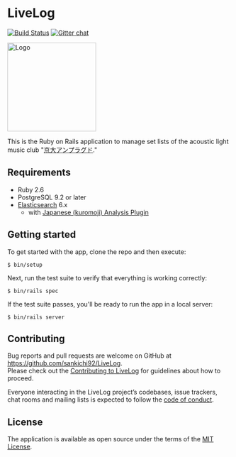 # LiveLog

[![Build Status](https://travis-ci.org/sankichi92/LiveLog.svg?branch=master)](https://travis-ci.org/sankichi92/LiveLog)
[![Gitter chat](https://badges.gitter.im/sankichi92/LiveLog.svg)](https://gitter.im/ku-unplugged-livelog/Lobby)

<img src="app/assets/images/logo.png" alt="Logo" width="200px">

This is the Ruby on Rails application to manage set lists of the acoustic light music club "[京大アンプラグド](http://ku-unplugged.net/)."

## Requirements

- Ruby 2.6
- PostgreSQL 9.2 or later
- [Elasticsearch](https://www.elastic.co/guide/en/elasticsearch/reference/current/install-elasticsearch.html) 6.x
  - with [Japanese (kuromoji) Analysis Plugin](https://www.elastic.co/guide/en/elasticsearch/plugins/current/analysis-kuromoji.html)

## Getting started

To get started with the app, clone the repo and then execute:

    $ bin/setup

Next, run the test suite to verify that everything is working correctly:

    $ bin/rails spec

If the test suite passes, you'll be ready to run the app in a local server:

    $ bin/rails server

## Contributing

Bug reports and pull requests are welcome on GitHub at https://github.com/sankichi92/LiveLog.  
Please check out the [Contributing to LiveLog](https://github.com/sankichi92/LiveLog/blob/master/CONTRIBUTING.md) for guidelines about how to proceed.

Everyone interacting in the LiveLog project’s codebases, issue trackers, chat rooms and mailing lists is expected to follow the [code of conduct](https://github.com/sankichi92/LiveLog/blob/master/CODE_OF_CONDUCT.md).

## License

The application is available as open source under the terms of the [MIT License](http://opensource.org/licenses/MIT).
